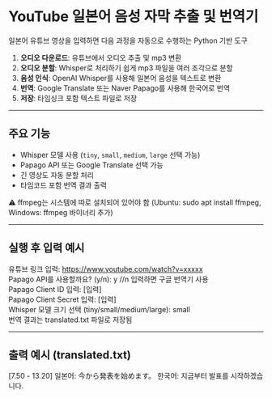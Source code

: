 # YouTube 일본어 음성 자막 추출 및 번역기

일본어 유튜브 영상을 입력하면 다음 과정을 자동으로 수행하는 Python 기반 도구

1. **오디오 다운로드**: 유튜브에서 오디오 추출 및 mp3 변환
2. **오디오 분할**: Whisper로 처리하기 쉽게 mp3 파일을 여러 조각으로 분할
3. **음성 인식**: OpenAI Whisper를 사용해 일본어 음성을 텍스트로 변환
4. **번역**: Google Translate 또는 Naver Papago를 사용해 한국어로 번역
5. **저장**: 타임싱크 포함 텍스트 파일로 저장

---

## 주요 기능

- Whisper 모델 사용 (`tiny`, `small`, `medium`, `large` 선택 가능)
- Papago API 또는 Google Translate 선택 가능
- 긴 영상도 자동 분할 처리
- 타임코드 포함 번역 결과 출력


⚠️ ffmpeg는 시스템에 따로 설치되어 있어야 함
(Ubuntu: sudo apt install ffmpeg, Windows: ffmpeg 바이너리 추가)

---

## 실행 후 입력 예시
유튜브 링크 입력: https://www.youtube.com/watch?v=xxxxx  
Papago API를 사용할까요? (y/n): y //n 입력하면 구글 번역기 사용  
Papago Client ID 입력: [입력]  
Papago Client Secret 입력: [입력]  
Whisper 모델 크기 선택 (tiny/small/medium/large): small  
번역 결과는 translated.txt 파일로 저장됨

---

## 출력 예시 (translated.txt)
[7.50 - 13.20]
일본어: 今から発表を始めます。
한국어: 지금부터 발표를 시작하겠습니다.
